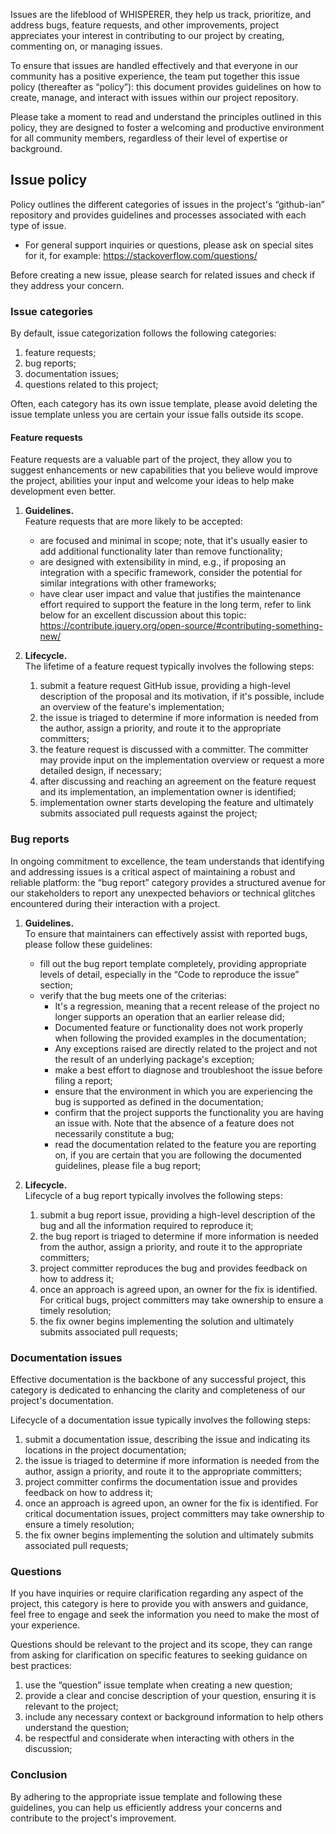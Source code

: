 Issues are the lifeblood of WHISPERER, they help us track, prioritize, and address
bugs, feature requests, and other improvements, project appreciates your interest
in contributing to our project by creating, commenting on, or managing issues.

To ensure that issues are handled effectively and that everyone in our community
has a positive experience, the team put together this issue policy (thereafter as
“policy”): this document provides guidelines on how to create, manage, and interact
with issues within our project repository.

Please take a moment to read and understand the principles outlined in this policy,
they are designed to foster a welcoming and productive environment for all community
members, regardless of their level of expertise or background.

## Issue policy

Policy outlines the different categories of issues in the project's “github-ian”
repository and provides guidelines and processes associated with each type of issue.

- For general support inquiries or questions, please ask on special sites for it,
  for example:
  <https://stackoverflow.com/questions/>

Before creating a new issue, please search for related issues and check if they
address your concern.

### Issue categories

By default, issue categorization follows the following categories:

1. feature requests;
2. bug reports;
3. documentation issues;
4. questions related to this project;

Often, each category has its own issue template, please avoid deleting the issue
template unless you are certain your issue falls outside its scope.

#### Feature requests

Feature requests are a valuable part of the project, they allow you to suggest
enhancements or new capabilities that you believe would improve the project,
abilities your input and welcome your ideas to help make development even better.

1. **Guidelines.**\
   Feature requests that are more likely to be accepted:

   - are focused and minimal in scope; note, that it's usually easier to add additional
     functionality later than remove functionality;
   - are designed with extensibility in mind, e.g., if proposing an integration
     with a specific framework, consider the potential for similar integrations
     with other frameworks;
   - have clear user impact and value that justifies the maintenance effort required
     to support the feature in the long term, refer to link below for an excellent
     discussion about this topic:\
     <https://contribute.jquery.org/open-source/#contributing-something-new/>

1. **Lifecycle.**\
   The lifetime of a feature request typically involves the following steps:
   1. submit a feature request GitHub issue, providing a high-level description
      of the proposal and its motivation, if it's possible, include an overview
      of the feature's implementation;
   2. the issue is triaged to determine if more information is needed from the author,
      assign a priority, and route it to the appropriate committers;
   3. the feature request is discussed with a committer. The committer may provide
      input on the implementation overview or request a more detailed design, if
      necessary;
   4. after discussing and reaching an agreement on the feature request and its
      implementation, an implementation owner is identified;
   5. implementation owner starts developing the feature and ultimately submits
      associated pull requests against the project;

### Bug reports

In ongoing commitment to excellence, the team understands that identifying and
addressing issues is a critical aspect of maintaining a robust and reliable platform:
the “bug report” category provides a structured avenue for our stakeholders to report
any unexpected behaviors or technical glitches encountered during their interaction
with a project.

1. **Guidelines.**\
   To ensure that maintainers can effectively assist with reported bugs, please
   follow these guidelines:

   - fill out the bug report template completely, providing appropriate levels
     of detail, especially in the “Code to reproduce the issue” section;
   - verify that the bug meets one of the criterias:
     - It's a regression, meaning that a recent release of the project no longer
       supports an operation that an earlier release did;
     - Documented feature or functionality does not work properly when following
       the provided examples in the documentation;
     - Any exceptions raised are directly related to the project and not the result
       of an underlying package's exception;
     - make a best effort to diagnose and troubleshoot the issue before filing a
       report;
     - ensure that the environment in which you are experiencing the bug is supported
       as defined in the documentation;
     - confirm that the project supports the functionality you are having an issue
       with. Note that the absence of a feature does not necessarily constitute
       a bug;
     - read the documentation related to the feature you are reporting on, if you
       are certain that you are following the documented guidelines, please file
       a bug report;

1. **Lifecycle.**\
   Lifecycle of a bug report typically involves the following steps:
   1. submit a bug report issue, providing a high-level description of the bug and
      all the information required to reproduce it;
   2. the bug report is triaged to determine if more information is needed from
      the author, assign a priority, and route it to the appropriate committers;
   3. project committer reproduces the bug and provides feedback on how to address
      it;
   4. once an approach is agreed upon, an owner for the fix is identified. For
      critical bugs, project committers may take ownership to ensure a timely resolution;
   5. the fix owner begins implementing the solution and ultimately submits associated
      pull requests;

### Documentation issues

Effective documentation is the backbone of any successful project, this category
is dedicated to enhancing the clarity and completeness of our project's documentation.

Lifecycle of a documentation issue typically involves the following steps:

1. submit a documentation issue, describing the issue and indicating its locations
   in the project documentation;
2. the issue is triaged to determine if more information is needed from the author,
   assign a priority, and route it to the appropriate committers;
3. project committer confirms the documentation issue and provides feedback on how
   to address it;
4. once an approach is agreed upon, an owner for the fix is identified. For critical
   documentation issues, project committers may take ownership to ensure a timely
   resolution;
5. the fix owner begins implementing the solution and ultimately submits associated
   pull requests;

### Questions

If you have inquiries or require clarification regarding any aspect of the project,
this category is here to provide you with answers and guidance, feel free to engage
and seek the information you need to make the most of your experience.

Questions should be relevant to the project and its scope, they can range from
asking for clarification on specific features to seeking guidance on best practices:

1. use the “question” issue template when creating a new question;
2. provide a clear and concise description of your question, ensuring it is relevant
   to the project;
3. include any necessary context or background information to help others understand
   the question;
4. be respectful and considerate when interacting with others in the discussion;

### Conclusion

By adhering to the appropriate issue template and following these guidelines, you
can help us efficiently address your concerns and contribute to the project's improvement.
